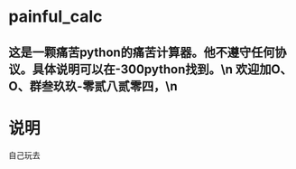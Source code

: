 # painful_calc 
这是一颗痛苦python的痛苦计算器。他不遵守任何协议。具体说明可以在-300python找到。\n
欢迎加O、O、群叁玖玖-零贰八贰零四，\n
---
# 说明
自己玩去
